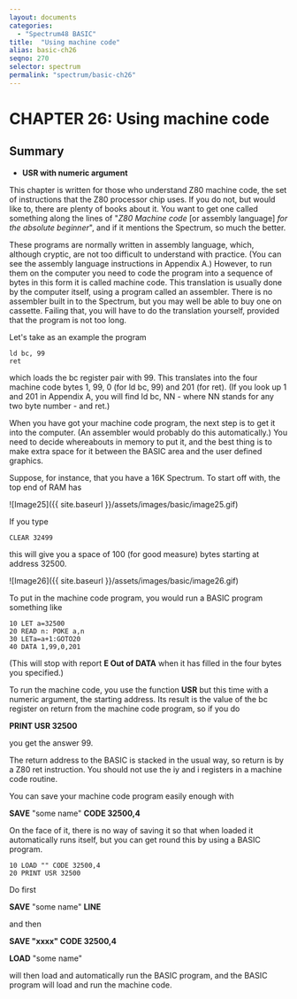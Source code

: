 ```yaml
---
layout: documents
categories: 
  - "Spectrum48 BASIC"
title:  "Using machine code"
alias: basic-ch26
seqno: 270
selector: spectrum
permalink: "spectrum/basic-ch26"
---
```


# CHAPTER 26: Using machine code

## Summary

- **USR with numeric argument**

This chapter is written for those who understand Z80 machine code, the set of instructions that the Z80 processor chip uses. If you do not, but would like to,
there are plenty of books about it. You want to get one called something along the lines of "*Z80 Machine code* [or assembly language] *for the absolute
beginner*", and if it mentions the Spectrum, so much the better.

These programs are normally written in assembly language, which, although cryptic, are not too difficult to understand with practice. (You can see the
assembly language instructions in Appendix A.) However, to run them on the computer you need to code the program into a sequence of bytes in this form it
is called machine code. This translation is usually done by the computer itself, using a program called an assembler. There is no assembler built in to the
Spectrum, but you may well be able to buy one on cassette. Failing that, you will have to do the translation yourself, provided that the program is not too
long.

Let's take as an example the program

```
ld bc, 99
ret
```

which loads the bc register pair with 99. This translates into the four machine code bytes 1, 99, 0 (for ld bc, 99) and 201 (for ret). (If you look up 1 and 201
in Appendix A, you will find ld bc, NN - where NN stands for any two byte number \- and ret.)

When you have got your machine code program, the next step is to get it into the computer. (An assembler would probably do this automatically.) You need to
decide whereabouts in memory to put it, and the best thing is to make extra space for it between the BASIC area and the user defined graphics.

Suppose, for instance, that you have a 16K Spectrum. To start off with, the top end of RAM has

![Image25]({{ site.baseurl }}/assets/images/basic/image25.gif)

If you type
 
```
CLEAR 32499
```

this will give you a space of 100 (for good measure) bytes starting at address 32500.
 
![Image26]({{ site.baseurl }}/assets/images/basic/image26.gif)

To put in the machine code program, you would run a BASIC program something like

```
10 LET a=32500
20 READ n: POKE a,n
30 LETa=a+1:GOTO20
40 DATA 1,99,0,201
```

(This will stop with report **E Out of DATA** when it has filled in the four bytes you specified.)

To run the machine code, you use the function **USR** but this time with a numeric argument, the starting address. Its result is the value of the bc register on
return from the machine code program, so if you do 

**PRINT USR 32500**

you get the answer 99.

The return address to the BASIC is stacked in the usual way, so return is by a Z80 ret instruction. You should not use the iy and i registers in a machine code
routine.

You can save your machine code program easily enough with

**SAVE** "some name" **CODE 32500,4**

On the face of it, there is no way of saving it so that when loaded it automatically runs itself, but you can get round this by using a BASIC program.

```
10 LOAD "" CODE 32500,4
20 PRINT USR 32500
```

Do first

**SAVE** "some name" **LINE**

and then

**SAVE "xxxx" **CODE** 32500,4**

**LOAD** "some name"

will then load and automatically run the BASIC program, and the BASIC program will load and run the machine code.

